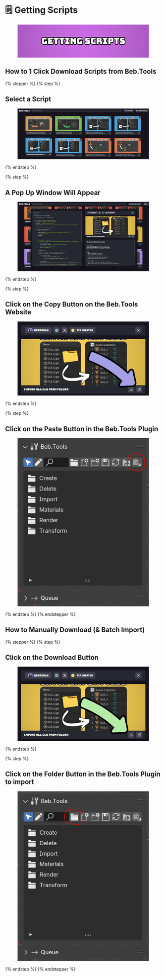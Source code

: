 # 🗒️ Getting Scripts

<figure><img src="../.gitbook/assets/GETTING SCRIPTS.jpg" alt=""><figcaption></figcaption></figure>

## How to 1 Click Download Scripts from Beb.Tools

{% stepper %}
{% step %}
## Select a Script

<figure><img src="../.gitbook/assets/website.JPG" alt=""><figcaption></figcaption></figure>
{% endstep %}

{% step %}
## A Pop Up Window Will Appear

<figure><img src="../.gitbook/assets/image (8).png" alt=""><figcaption></figcaption></figure>
{% endstep %}

{% step %}
## Click on the Copy Button on the Beb.Tools Website

<figure><img src="../.gitbook/assets/copy_button.jpg" alt=""><figcaption></figcaption></figure>
{% endstep %}

{% step %}
## Click on the Paste Button in the Beb.Tools Plugin

<figure><img src="../.gitbook/assets/image (1) (1) (1) (1) (1).png" alt=""><figcaption></figcaption></figure>
{% endstep %}
{% endstepper %}

## How to Manually Download (& Batch Import)

{% stepper %}
{% step %}
## Click on the Download Button

<figure><img src="../.gitbook/assets/downloading_scripts_man.jpg" alt=""><figcaption></figcaption></figure>
{% endstep %}

{% step %}
## Click on the Folder Button in the Beb.Tools Plugin to import

<figure><img src="../.gitbook/assets/image (2) (1) (1) (1) (1).png" alt=""><figcaption></figcaption></figure>
{% endstep %}
{% endstepper %}
